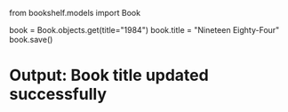 from bookshelf.models import Book

book = Book.objects.get(title="1984")
book.title = "Nineteen Eighty-Four"
book.save()

# Output: Book title updated successfully
